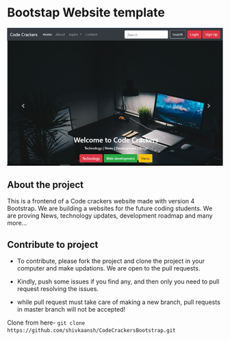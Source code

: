 # Bootstap Website template 

![Alt text](main.png?raw=true "ScreenShot")


## About the project

This is a frontend of a Code crackers website made with version 4 Bootstrap. We are building a websites for the future coding students. We are proving News, technology updates, development roadmap and many more...

## Contribute to project

* To contribute, please fork the project and clone the project in your computer and make updations. We are open to the pull requests.

* Kindly, push some issues if you find any, and then only you need to pull request resolving the issues.

* while pull request must take care of making a new branch, pull requests in master branch will not be accepted!

Clone from here-
```git clone https://github.com/shivkaansh/CodeCrackersBootstrap.git```


